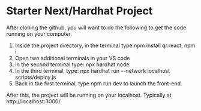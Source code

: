 # Starter Next/Hardhat Project

After cloning the github, you will want to do the following to get the code running on your computer.

1. Inside the project directory, in the terminal type:npm install qr.react,  npm i
2. Open two additional terminals in your VS code
3. In the second terminal type: npx hardhat node
4. In the third terminal, type: npx hardhat run --network localhost scripts/deploy.js
5. Back in the first terminal, type npm run dev to launch the front-end.

After this, the project will be running on your localhost. 
Typically at http://localhost:3000/

